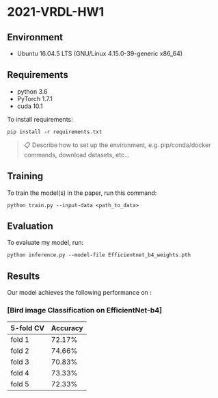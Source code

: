 # 2021-VRDL-HW1


## Environment

* Ubuntu 16.04.5 LTS (GNU/Linux 4.15.0-39-generic x86_64)

## Requirements

* python 3.6
* PyTorch 1.7.1
* cuda 10.1

To install requirements:

```setup
pip install -r requirements.txt
```
    
>📋  Describe how to set up the environment, e.g. pip/conda/docker commands, download datasets, etc...

## Training

To train the model(s) in the paper, run this command:

```train
python train.py --input-data <path_to_data> 
```

## Evaluation

To evaluate my model, run:

```eval
python inference.py --model-file Efficientnet_b4_weights.pth 
```

## Results

Our model achieves the following performance on :

### [Bird image Classification on EfficientNet-b4]

| 5-fold CV  |  Accuracy  | 
| -----------|----------- | 
|fold 1      |   72.17%   |  
|fold 2      |   74.66%   | 
|fold 3      |   70.83%   |   
|fold 4      |   73.33%   |  
|fold 5      |   72.33%   | 

